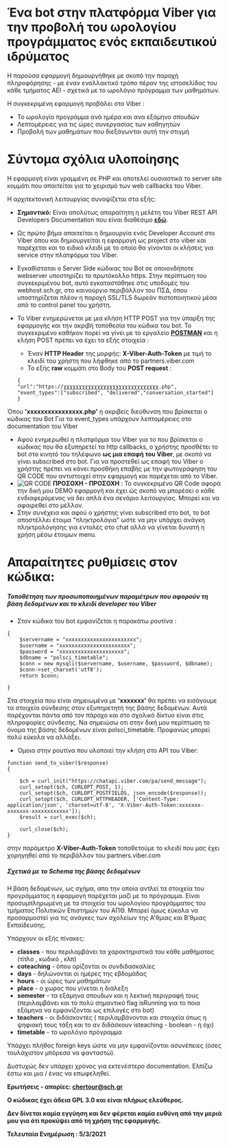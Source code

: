 # Ένα bot στην πλατφόρμα Viber για την προβολή του ωρολογίου προγράμματος ενός εκπαιδευτικού ιδρύματος 

Η παρούσα εφαρμογή δημιουργήθηκε με σκοπό την παροχή πληροφόρησης - με έναν εναλλακτικό τρόπο πέραν της ιστοσελίδας του κάθε τμήματος ΑΕΙ - σχετικά με το ωρολόγιο πρόγραμμα των μαθημάτων. 

Η συγκεκριμένη εφαρμογή προβάλει στο Viber :
 - Το ωρολογίο προγράμμα ανά ημέρα και ανα εξάμηνο σπουδών
 - Λεπτομέρειες για τις ώρες συνεργασίας των καθηγητών
 - Προβολή των μαθημάτων που διεξάγωνται αυτή την στιγμή


# Σύντομα σχόλια υλοποίησης
Η εφαρμογή είναι γραμμένη σε PHP και αποτελεί ουσιαστικά το server site κομμάτι που απαιτείται για το χειρισμό των web callbacks του Viber.

Η αρχιτεκτονική λειτουργίας συνοψίζεται στα εξής:
 - **Σημαντικό:** Είναι απολύτως απαραίτητη η μελέτη του Viber REST API Developers Documentation που είναι διαθέσιμο **[εδώ](https://developers.viber.com/docs/api/rest-bot-api/)**. 
 - Ως πρώτο βήμα απαιτείται η δημιουργία ενός Developer Account στο Viber όπου και δημιουργείται η εφαρμογή ως project στο viber και παρέχεται και το ειδικό κλειδί με το οποίο θα γίνονται οι κλήσεις για service στην πλατφόρμα του Viber.
 
  - Eγκαθίσταται ο Server Side κώδικας του Bot σε οποιονδήποτε webserver υποστηρίζει το πρωτόκολλο https. Στην περίπτωση του συγκεκριμένου bot, αυτό εγκαταστάθηκε στις υποδομές του webhost.sch.gr, στο καινούργιο περιβάλλον του ΠΣΔ, όπου υποστηρίζεται πλέον η παροχή SSL/TLS δωρεάν πιστοποιητικού μέσα από το control panel του χρήστη.
 - To Viber ενημερώνεται με μια κλήση HTTP POST για την ύπαρξη της εφαρμογής και την ακριβή τοποθεσία του κώδικα του bot. Το συγκεκριμένο καθήκον πορεί να γίνει με το εργαλείο  **[POSTMAN](https://www.postman.com/downloads/)** και η κλήση POST πρέπει να έχει τα εξής στοιχεία  :
     -  Έναν **HTTP Header** της μορφής: **X-Viber-Auth-Token** με τιμή το κλειδί του χρήστη που λήφθηκε από το partners.viber.com
     - To εξής **raw** κομμάτι στο Body του **POST request** : 
     ```
     {
   "url":"https://χχχχχχχχχχχχχχχχχχχχχχχχχχχχχχχ.php",
    "event_types":["subscribed", "delivered","conversation_started"]
    } 
    ```
Όπου **'xxxxxxxxxxxxxxxx.php'** η ακριβείς διεύθυνση που βρίσκεται ο κώδικας του Bot
     Για τα event_types υπάρχουν λεπτομέρειες στο documentation του Viber


 - Αφού ενημερωθεί η πλατφόρμα του Viber για το που βρίσκεται ο κώδικας που θα εξυπηρετεί τα http callbacks, o χρήστης προσθέτει το bot στο κινητό του τηλέφωνο **ως μια επαφή του Viber**, με σκοπό να γίνει subscribed στο bot. Για να προστεθεί ως επαφή του Viber o χρήστης πρέπει να κάνει προσθήκη επαβής με την φωτογράφηση του QR CODE που αντιστοιχεί στην εφαρμογή και παρέχεται από το Viber. 
 - ![QR CODE](http://chertour.sites.sch.gr/viber_bot/github_documentation_images/qr_code.png)
 **ΠΡΟΣΟΧΗ - ΠΡΟΣΟΧΗ** : Το συγκεκριμένο QR Code αφορά την δική μου DEMO εφαρμογή και έχει ώς σκοπό να μπορέσει ο κάθε ενδιαφερόμενος να δει απλά ένα σενάριο λειτουργίας. Μπορεί και να αφαιρεθεί στο μέλλον.
 - Στην συνέχεια και αφού o χρήστης γίνει subscribed στο bot, το bot αποστέλλει έτοιμα "πληκτρολόγια" ωστε να μην υπάρχει ανάγκη πληκτρολόγησης για εντολές στο chat αλλά να γίνεται δυνατή η χρήση μέσω έτοιμων menu.
 

# Απαραίτητες ρυθμίσεις στον κώδικα: 

##### Τοποθέτηση των προσωποποιημένων παραμέτρων που αφορούν τη βάση δεδομένων και το κλειδί developer του Viber

- Στον κώδικα του bot εμφανίζεται η παρακάτω ρουτίνα :
```function connectToDB()
{
    $servername = "xxxxxxxxxxxxxxxxxxxxxxx";
    $username = "xxxxxxxxxxxxxxxxxxxxxxx";
    $password = "xxxxxxxxxxxxxxxxxxxxx";
    $dbname = "polsci_timetable";
    $conn = new mysqli($servername, $username, $password, $dbname);
    $conn->set_charset('utf8');
    return $conn;

}
```
Στα στοιχεία που είναι σημειωμένα με **'xxxxxxx'**  θα πρέπει να εισάγουμε τα στοιχεία σύνδεσης στον εξυπηρετητή της βάσης δεδομένων. Αυτά παρέχονται πάντα από τον πάροχο και στο σχολικό δίκτυο είναι στις πληροφορίες σύνδεσης. Να σημειώσω οτι στην δική μου περίπτωση το όνομα της βάσης δεδομένων είναι polsci_timetable. Προφανώς μπορεί πολύ εύκολα να αλλάξει. 


- Όμοια στην ρουτίνα που υλοποιεί την κλήση στο ΑPI του Viber:
```
function send_to_viber($response)
{

    $ch = curl_init("https://chatapi.viber.com/pa/send_message");
    curl_setopt($ch, CURLOPT_POST, 1);
    curl_setopt($ch, CURLOPT_POSTFIELDS, json_encode($response));
    curl_setopt($ch, CURLOPT_HTTPHEADER, ['Content-Type: application/json', 'charset=utf-8', 'X-Viber-Auth-Token:xxxxxxx-xxxxxxx-xxxxxxxxxxxx']);
    $result = curl_exec($ch);

    curl_close($ch);
}
```

στην παράμετρο **X-Viber-Auth-Token** τοποθετούμε το κλειδί που μας έχει χορηγηθεί από το περιβάλλον του partners.viber.com

##### Σχετικά με το Schema της βάσης δεδομένων

Η βάση δεδομένων, ως σχήμα, απο την οποία αντλεί τα στοιχεία του προγράμματος η εφαρμογή παρέχεται μαζί με το πρόγραμμα. Είναι προσυμπληρωμένη με τα στοιχεία του ωρολογίου προγράμματος του τμήματος Πολιτικών Επιστημών του ΑΠΘ. Μπορεί όμως εύκολα να προσαρμοστεί για τις ανάγκες των σχολείων της Α'θμιας και Β'θμιας Εκπαίδευσης. 

Υπάρχουν οι εξής πίνακες: 
 - **classes** - που περιλαμβάνει τα χαρακτηριστικά του κάθε μαθήματος (τίτλο , κωδικό , κλπ)
 - **coteaching** - όπου ορίζονται οι συνδιδασκαλίες
 - **days** - δηλώνονται οι ημέρες της εβδομάδας
 - **hours** - οι ώρες των μαθημάτων
 - **place** - o χωρος που γίνεται η διάλεξη
 - **semester** - τα εξάμηνα σπουδων και η λεκτική περιγραφή τους (περιλαμβάνει και το πολύ σημαντικό flag isRunning για το ποια εξάμηνα να εμφανίζονται ως επιλογές στο bot)
 - **teachers** - οι διδάσκοντες ( περιλαμβάνονται και στοιχεία όπως η ψηφιακή τους τάξη και το αν διδάσκουν isteaching - boolean - ή όχι)
 - **timetable** - το ωρολόγιο πρόγραμμα
 
 Υπάρχει πλήθος foreign keys ώστε να μην εμφανίζονται ασυνέπειες (όσες τουλάχιστον μπόρεσα να φανταστώ).
 
Δυστυχώς δεν υπάρχει χρόνος για εκτενέστερο documentation.
Ελπίζω έστω και μια / ένας να επωφεληθεί.

**Ερωτήσεις - απορίες: chertour@sch.gr**

**Ο κώδικας έχει άδεια GPL 3.0 και είναι πλήρως ελεύθερος.**

**Δεν δίνεται καμία εγγύηση και δεν φέρεται καμία ευθύνη από την μεριά μου για ότι προκύψει από τη χρήση της εφαρμογής.**

**Τελευταία Ενημέρωση : 5/3/2021**